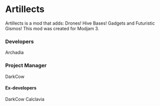 Artillects
==========

Artillects is a mod that adds: Drones! Hive Bases! Gadgets and Futuristic Gismos!
This mod was created for Modjam 3.

### Developers
Archadia

### Project Manager
DarkCow

#### Ex-developers
DarkCow
Calclavia
